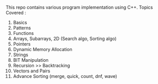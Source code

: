 This repo contains various program implementation using C++.
Topics Covered :
1) Basics
2) Patterns
3) Functions
4) Arrays, Subarrays, 2D (Search algo, Sorting algo)
5) Pointers
6) Dynamic Memory Allocation
7) Strings
8) BIT Manipulation
9) Recursion >> Backtracking
10) Vectors and Pairs
11) Advance Sorting (merge, quick, count, dnf, wave)

